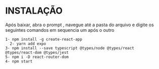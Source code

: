 # INSTALAÇÃO
Após baixar, abra o prompt , navegue até a pasta do arquivo e digite os seguintes comandos em sequencia um após o outro

    1- npm install -g create-react-app
	  2- yarn add expo
    3- npm install --save typescript @types/node @types/react @types/react-dom @types/jest
    5- npm i -D react-router-dom 
    4- npm start
